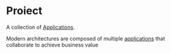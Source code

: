 # Proiect


A collection of [Applications](application). 

Modern architectures are composed of multiple [applications](application) 
that collaborate to achieve business value
